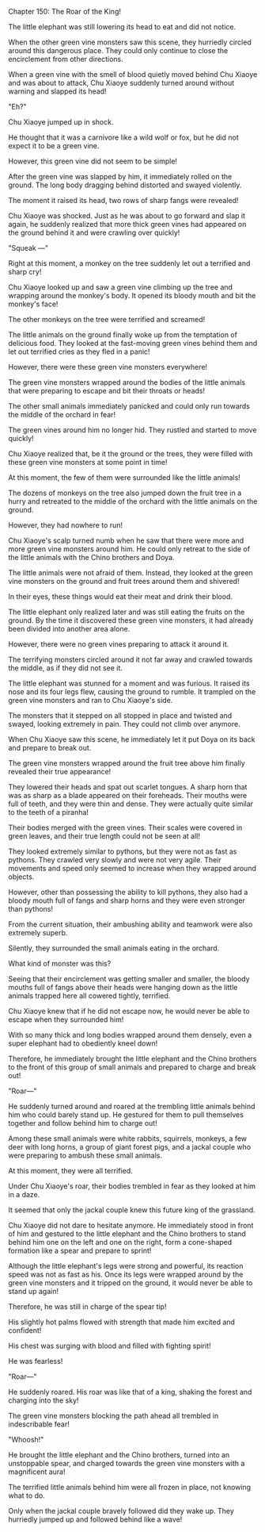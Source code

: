 Chapter 150: The Roar of the King\!

The little elephant was still lowering its head to eat and did not notice.

When the other green vine monsters saw this scene, they hurriedly circled around this dangerous place. They could only continue to close the encirclement from other directions.

When a green vine with the smell of blood quietly moved behind Chu Xiaoye and was about to attack, Chu Xiaoye suddenly turned around without warning and slapped its head\!

"Eh?"

Chu Xiaoye jumped up in shock.

He thought that it was a carnivore like a wild wolf or fox, but he did not expect it to be a green vine.

However, this green vine did not seem to be simple\!

After the green vine was slapped by him, it immediately rolled on the ground. The long body dragging behind distorted and swayed violently.

The moment it raised its head, two rows of sharp fangs were revealed\!

Chu Xiaoye was shocked. Just as he was about to go forward and slap it again, he suddenly realized that more thick green vines had appeared on the ground behind it and were crawling over quickly\!

"Squeak —"

Right at this moment, a monkey on the tree suddenly let out a terrified and sharp cry\!

Chu Xiaoye looked up and saw a green vine climbing up the tree and wrapping around the monkey's body. It opened its bloody mouth and bit the monkey's face\!

The other monkeys on the tree were terrified and screamed\!

The little animals on the ground finally woke up from the temptation of delicious food. They looked at the fast-moving green vines behind them and let out terrified cries as they fled in a panic\!

However, there were these green vine monsters everywhere\!

The green vine monsters wrapped around the bodies of the little animals that were preparing to escape and bit their throats or heads\!

The other small animals immediately panicked and could only run towards the middle of the orchard in fear\!

The green vines around him no longer hid. They rustled and started to move quickly\!

Chu Xiaoye realized that, be it the ground or the trees, they were filled with these green vine monsters at some point in time\!

At this moment, the few of them were surrounded like the little animals\!

The dozens of monkeys on the tree also jumped down the fruit tree in a hurry and retreated to the middle of the orchard with the little animals on the ground.

However, they had nowhere to run\!

Chu Xiaoye's scalp turned numb when he saw that there were more and more green vine monsters around him. He could only retreat to the side of the little animals with the Chino brothers and Doya.

The little animals were not afraid of them. Instead, they looked at the green vine monsters on the ground and fruit trees around them and shivered\!

In their eyes, these things would eat their meat and drink their blood.

The little elephant only realized later and was still eating the fruits on the ground. By the time it discovered these green vine monsters, it had already been divided into another area alone.

However, there were no green vines preparing to attack it around it.

The terrifying monsters circled around it not far away and crawled towards the middle, as if they did not see it.

The little elephant was stunned for a moment and was furious. It raised its nose and its four legs flew, causing the ground to rumble. It trampled on the green vine monsters and ran to Chu Xiaoye's side.

The monsters that it stepped on all stopped in place and twisted and swayed, looking extremely in pain. They could not climb over anymore.

When Chu Xiaoye saw this scene, he immediately let it put Doya on its back and prepare to break out.

The green vine monsters wrapped around the fruit tree above him finally revealed their true appearance\!

They lowered their heads and spat out scarlet tongues. A sharp horn that was as sharp as a blade appeared on their foreheads. Their mouths were full of teeth, and they were thin and dense. They were actually quite similar to the teeth of a piranha\!

Their bodies merged with the green vines. Their scales were covered in green leaves, and their true length could not be seen at all\!

They looked extremely similar to pythons, but they were not as fast as pythons. They crawled very slowly and were not very agile. Their movements and speed only seemed to increase when they wrapped around objects.

However, other than possessing the ability to kill pythons, they also had a bloody mouth full of fangs and sharp horns and they were even stronger than pythons\!

From the current situation, their ambushing ability and teamwork were also extremely superb.

Silently, they surrounded the small animals eating in the orchard.

What kind of monster was this?

Seeing that their encirclement was getting smaller and smaller, the bloody mouths full of fangs above their heads were hanging down as the little animals trapped here all cowered tightly, terrified.

Chu Xiaoye knew that if he did not escape now, he would never be able to escape when they surrounded him\!

With so many thick and long bodies wrapped around them densely, even a super elephant had to obediently kneel down\!

Therefore, he immediately brought the little elephant and the Chino brothers to the front of this group of small animals and prepared to charge and break out\!

"Roar—"

He suddenly turned around and roared at the trembling little animals behind him who could barely stand up. He gestured for them to pull themselves together and follow behind him to charge out\!

Among these small animals were white rabbits, squirrels, monkeys, a few deer with long horns, a group of giant forest pigs, and a jackal couple who were preparing to ambush these small animals.

At this moment, they were all terrified.

Under Chu Xiaoye's roar, their bodies trembled in fear as they looked at him in a daze.

It seemed that only the jackal couple knew this future king of the grassland.

Chu Xiaoye did not dare to hesitate anymore. He immediately stood in front of him and gestured to the little elephant and the Chino brothers to stand behind him one on the left and one on the right, form a cone-shaped formation like a spear and prepare to sprint\!

Although the little elephant's legs were strong and powerful, its reaction speed was not as fast as his. Once its legs were wrapped around by the green vine monsters and it tripped on the ground, it would never be able to stand up again\!

Therefore, he was still in charge of the spear tip\!

His slightly hot palms flowed with strength that made him excited and confident\!

His chest was surging with blood and filled with fighting spirit\!

He was fearless\!

"Roar—"

He suddenly roared. His roar was like that of a king, shaking the forest and charging into the sky\!

The green vine monsters blocking the path ahead all trembled in indescribable fear\!

"Whoosh\!"

He brought the little elephant and the Chino brothers, turned into an unstoppable spear, and charged towards the green vine monsters with a magnificent aura\!

The terrified little animals behind him were all frozen in place, not knowing what to do.

Only when the jackal couple bravely followed did they wake up. They hurriedly jumped up and followed behind like a wave\!